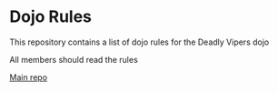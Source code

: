 Dojo Rules
==========

This repository contains a list of dojo rules for the Deadly Vipers dojo

All members should read the rules

[Main repo](https://github.com/deadlyvipers)
